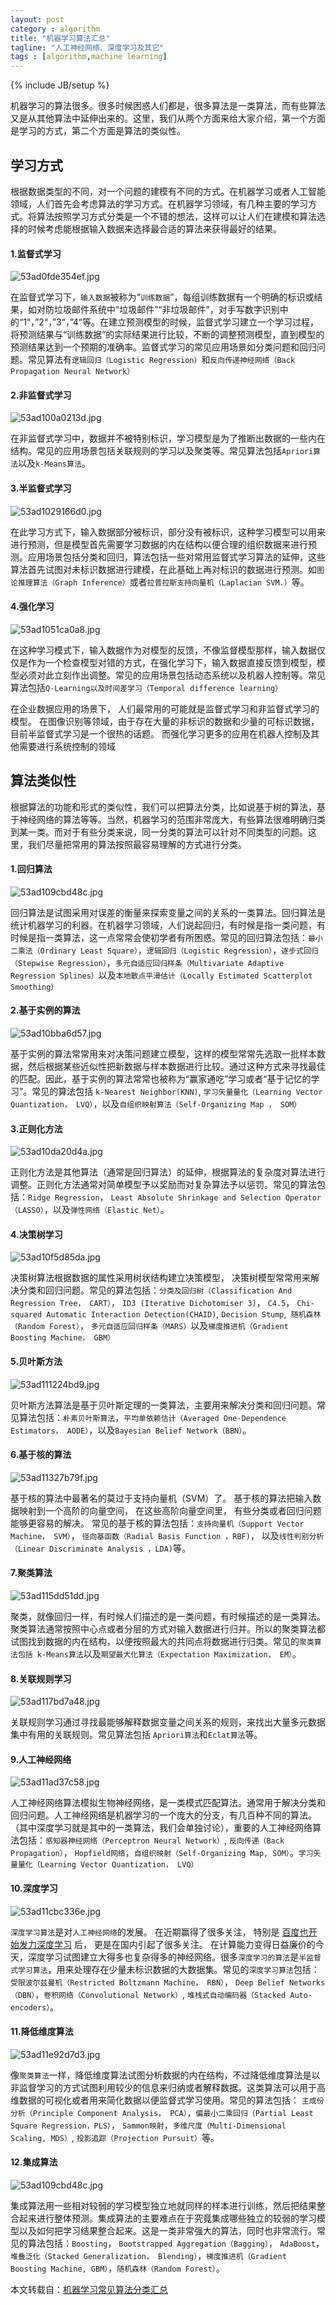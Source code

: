 ```yaml
---
layout: post
category : algorithm
title: "机器学习算法汇总"
tagline: "人工神经网络、深度学习及其它"
tags : [algorithm,machine learning]
---
```

{% include JB/setup %}

机器学习的算法很多。很多时候困惑人们都是，很多算法是一类算法，而有些算法又是从其他算法中延伸出来的。这里，我们从两个方面来给大家介绍，第一个方面是学习的方式，第二个方面是算法的类似性。

## 学习方式

根据数据类型的不同，对一个问题的建模有不同的方式。在机器学习或者人工智能领域，人们首先会考虑算法的学习方式。在机器学习领域，有几种主要的学习方式。将算法按照学习方式分类是一个不错的想法，这样可以让人们在建模和算法选择的时候考虑能根据输入数据来选择最合适的算法来获得最好的结果。

#### 1.监督式学习

![53ad0fde354ef.jpg](/assets/images/algorithm/53ad0fde354ef.jpg)

在监督式学习下，`输入数据`被称为“`训练数据`”，每组训练数据有一个明确的标识或结果，如对防垃圾邮件系统中“垃圾邮件”“非垃圾邮件”，对手写数字识别中的“1“，”2“，”3“，”4“等。在建立预测模型的时候，监督式学习建立一个学习过程，将预测结果与“训练数据”的实际结果进行比较，不断的调整预测模型，直到模型的预测结果达到一个预期的准确率。监督式学习的常见应用场景如分类问题和回归问题。常见算法有`逻辑回归（Logistic Regression）`和`反向传递神经网络（Back Propagation Neural Network）`

#### 2.非监督式学习
![53ad100a0213d.jpg](/assets/images/algorithm/53ad100a0213d.jpg)

在非监督式学习中，数据并不被特别标识，学习模型是为了推断出数据的一些内在结构。常见的应用场景包括关联规则的学习以及聚类等。常见算法包括`Apriori算法`以及`k-Means算法`。 

#### 3.半监督式学习

![53ad1029166d0.jpg](/assets/images/algorithm/53ad1029166d0.jpg)

在此学习方式下，输入数据部分被标识，部分没有被标识，这种学习模型可以用来进行预测，但是模型首先需要学习数据的内在结构以便合理的组织数据来进行预测。应用场景包括分类和回归，算法包括一些对常用监督式学习算法的延伸，这些算法首先试图对未标识数据进行建模，在此基础上再对标识的数据进行预测。如`图论推理算法（Graph Inference）`或者`拉普拉斯支持向量机（Laplacian SVM.）`等。 

#### 4.强化学习

![53ad1051ca0a8.jpg](/assets/images/algorithm/53ad1051ca0a8.jpg)

在这种学习模式下，输入数据作为对模型的反馈，不像监督模型那样，输入数据仅仅是作为一个检查模型对错的方式，在强化学习下，输入数据直接反馈到模型，模型必须对此立刻作出调整。常见的应用场景包括动态系统以及机器人控制等。常见算法包括`Q-Learning以及时间差学习（Temporal difference learning）`

在企业数据应用的场景下， 人们最常用的可能就是监督式学习和非监督式学习的模型。 在图像识别等领域，由于存在大量的非标识的数据和少量的可标识数据， 目前半监督式学习是一个很热的话题。 而强化学习更多的应用在机器人控制及其他需要进行系统控制的领域



## 算法类似性

根据算法的功能和形式的类似性，我们可以把算法分类，比如说基于树的算法，基于神经网络的算法等等。当然，机器学习的范围非常庞大，有些算法很难明确归类到某一类。而对于有些分类来说，同一分类的算法可以针对不同类型的问题。这里，我们尽量把常用的算法按照最容易理解的方式进行分类。 

#### 1.回归算法

![53ad109cbd48c.jpg](/assets/images/algorithm/53ad109cbd48c.jpg)

回归算法是试图采用对误差的衡量来探索变量之间的关系的一类算法。回归算法是统计机器学习的利器。在机器学习领域，人们说起回归，有时候是指一类问题，有时候是指一类算法，这一点常常会使初学者有所困惑。常见的回归算法包括：`最小二乘法（Ordinary Least Square）`，`逻辑回归（Logistic Regression）`，`逐步式回归（Stepwise Regression）`，`多元自适应回归样条（Multivariate Adaptive Regression Splines）`以及`本地散点平滑估计（Locally Estimated Scatterplot Smoothing）`

#### 2.基于实例的算法

![53ad10bba6d57.jpg](/assets/images/algorithm/53ad10bba6d57.jpg)

基于实例的算法常常用来对决策问题建立模型，这样的模型常常先选取一批样本数据，然后根据某些近似性把新数据与样本数据进行比较。通过这种方式来寻找最佳的匹配。因此，基于实例的算法常常也被称为“赢家通吃”学习或者“基于记忆的学习”。常见的算法包括 `k-Nearest Neighbor(KNN)`, `学习矢量量化（Learning Vector Quantization， LVQ）`，以及`自组织映射算法（Self-Organizing Map ， SOM） `

#### 3.正则化方法

![53ad10da20d4a.jpg](/assets/images/algorithm/53ad10da20d4a.jpg)

正则化方法是其他算法（通常是回归算法）的延伸，根据算法的复杂度对算法进行调整。正则化方法通常对简单模型予以奖励而对复杂算法予以惩罚。常见的算法包括：`Ridge Regression`， `Least Absolute Shrinkage and Selection Operator（LASSO）`，以及`弹性网络（Elastic Net）`。 

#### 4.决策树学习

![53ad10f5d85da.jpg](/assets/images/algorithm/53ad10f5d85da.jpg)

决策树算法根据数据的属性采用树状结构建立决策模型， 决策树模型常常用来解决分类和回归问题。常见的算法包括：`分类及回归树（Classification And Regression Tree， CART）`， `ID3 (Iterative Dichotomiser 3)`， `C4.5`， `Chi-squared Automatic Interaction Detection(CHAID)`, `Decision Stump`,` 随机森林（Random Forest）`， `多元自适应回归样条（MARS）`以及`梯度推进机（Gradient Boosting Machine， GBM）`

#### 5.贝叶斯方法

![53ad111224bd9.jpg](/assets/images/algorithm/53ad111224bd9.jpg)

贝叶斯方法算法是基于贝叶斯定理的一类算法，主要用来解决分类和回归问题。常见算法包括：`朴素贝叶斯算法`，`平均单依赖估计（Averaged One-Dependence Estimators， AODE）`，以及`Bayesian Belief Network（BBN）`。 

#### 6.基于核的算法

![53ad11327b79f.jpg](/assets/images/algorithm/53ad11327b79f.jpg)

基于核的算法中最著名的莫过于支持向量机（SVM）了。 基于核的算法把输入数据映射到一个高阶的向量空间， 在这些高阶向量空间里， 有些分类或者回归问题能够更容易的解决。 常见的基于核的算法包括：`支持向量机（Support Vector Machine， SVM）`， `径向基函数（Radial Basis Function ，RBF)`， 以及`线性判别分析（Linear Discriminate Analysis ，LDA)`等。

#### 7.聚类算法

![53ad115dd51dd.jpg](/assets/images/algorithm/53ad115dd51dd.jpg)

聚类，就像回归一样，有时候人们描述的是一类问题，有时候描述的是一类算法。聚类算法通常按照中心点或者分层的方式对输入数据进行归并。所以的聚类算法都试图找到数据的内在结构，以便按照最大的共同点将数据进行归类。常见的`聚类算法包括 k-Means算法`以及`期望最大化算法（Expectation Maximization， EM）`。 

#### 8.关联规则学习

![53ad117bd7a48.jpg](/assets/images/algorithm/53ad117bd7a48.jpg)

关联规则学习通过寻找最能够解释数据变量之间关系的规则，来找出大量多元数据集中有用的关联规则。常见算法包括 `Apriori算法`和`Eclat算法`等。 

#### 9.人工神经网络

![53ad11ad37c58.jpg](/assets/images/algorithm/53ad11ad37c58.jpg)

人工神经网络算法模拟生物神经网络，是一类模式匹配算法。通常用于解决分类和回归问题。人工神经网络是机器学习的一个庞大的分支，有几百种不同的算法。（其中深度学习就是其中的一类算法，我们会单独讨论），重要的人工神经网络算法包括：`感知器神经网络（Perceptron Neural Network）`, `反向传递（Back Propagation）`， `Hopfield网络`，`自组织映射（Self-Organizing Map, SOM）`。`学习矢量量化（Learning Vector Quantization， LVQ） `

#### 10.深度学习

![53ad11cbc336e.jpg](/assets/images/algorithm/53ad11cbc336e.jpg)

`深度学习算法`是对`人工神经网络`的发展。 在近期赢得了很多关注， 特别是 [百度也开始发力深度学习](http://www.ctocio.com/ccnews/15615.html) 后， 更是在国内引起了很多关注。  在计算能力变得日益廉价的今天，深度学习试图建立大得多也复杂得多的神经网络。很多`深度学习的算法`是`半监督式学习算法`，用来处理存在少量未标识数据的大数据集。常见的`深度学习算法`包括：`受限波尔兹曼机（Restricted Boltzmann Machine， RBN）`， `Deep Belief Networks（DBN）`，`卷积网络（Convolutional Network）`, `堆栈式自动编码器（Stacked Auto-encoders）`。 

#### 11.降低维度算法

![53ad11e92d7d3.jpg](/assets/images/algorithm/53ad11e92d7d3.jpg)

像`聚类算法`一样，降低维度算法试图分析数据的内在结构，不过降低维度算法是以非监督学习的方式试图利用较少的信息来归纳或者解释数据。这类算法可以用于高维数据的可视化或者用来简化数据以便监督式学习使用。常见的算法包括： `主成份分析（Principle Component Analysis， PCA）`，`偏最小二乘回归（Partial Least Square Regression，PLS）`， `Sammon映射`，`多维尺度（Multi-Dimensional Scaling, MDS）`,  `投影追踪（Projection Pursuit）`等。 

#### 12.集成算法

![53ad109cbd48c.jpg](/assets/images/algorithm/53ad109cbd48c.jpg)

集成算法用一些相对较弱的学习模型独立地就同样的样本进行训练，然后把结果整合起来进行整体预测。集成算法的主要难点在于究竟集成哪些独立的较弱的学习模型以及如何把学习结果整合起来。这是一类非常强大的算法，同时也非常流行。常见的算法包括：`Boosting`， `Bootstrapped Aggregation（Bagging）`， `AdaBoost`，`堆叠泛化（Stacked Generalization， Blending）`，`梯度推进机（Gradient Boosting Machine, GBM）`，`随机森林（Random Forest）`。 

本文转载自：[机器学习常见算法分类汇总](http://www.ctocio.com/hotnews/15919.html)